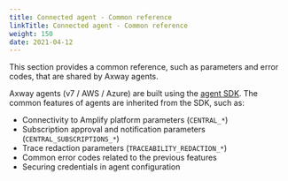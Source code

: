 ```yaml
---
title: Connected agent - Common reference
linkTitle: Connected agent - Common reference
weight: 150
date: 2021-04-12
---
```

This section provides a common reference, such as parameters and error codes, that are shared by Axway agents.

Axway agents (v7 / AWS / Azure) are built using the [agent SDK](https://github.com/Axway/agent-sdk). The common features of agents are inherited from the SDK, such as:

* Connectivity to Amplify platform parameters (`CENTRAL_*`)
* Subscription approval and notification parameters (`CENTRAL_SUBSCRIPTIONS_*`)
* Trace redaction parameters (`TRACEABILITY_REDACTION_*`)
* Common error codes related to the previous features
* Securing credentials in agent configuration
